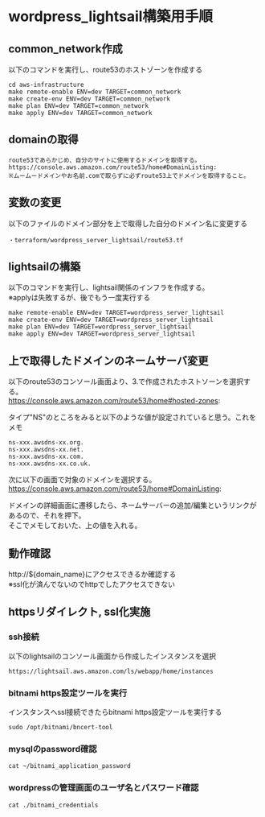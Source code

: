 # wordpress_lightsail構築用手順
## common_network作成
以下のコマンドを実行し、route53のホストゾーンを作成する
```
cd aws-infrastructure
make remote-enable ENV=dev TARGET=common_network
make create-env ENV=dev TARGET=common_network
make plan ENV=dev TARGET=common_network
make apply ENV=dev TARGET=common_network
```

## domainの取得
```
route53であらかじめ、自分のサイトに使用するドメインを取得する。  
https://console.aws.amazon.com/route53/home#DomainListing:  
※ムームードメインやお名前.comで取らずに必ずroute53上でドメインを取得すること。
```

## 変数の変更
以下のファイルのドメイン部分を上で取得した自分のドメイン名に変更する
```$xslt
・terraform/wordpress_server_lightsail/route53.tf
```

## lightsailの構築
以下のコマンドを実行し、lightsail関係のインフラを作成する。  
※applyは失敗するが、後でもう一度実行する
```
make remote-enable ENV=dev TARGET=wordpress_server_lightsail
make create-env ENV=dev TARGET=wordpress_server_lightsail
make plan ENV=dev TARGET=wordpress_server_lightsail
make apply ENV=dev TARGET=wordpress_server_lightsail
```

## 上で取得したドメインのネームサーバ変更
以下のroute53のコンソール画面より、3.で作成されたホストソーンを選択する。  
https://console.aws.amazon.com/route53/home#hosted-zones:  

タイプ"NS"のところをみると以下のような値が設定されていると思う。これをメモ
```
ns-xxx.awsdns-xx.org.
ns-xxx.awsdns-xx.net.
ns-xxx.awsdns-xx.com.
ns-xxx.awsdns-xx.co.uk.
```
次に以下の画面で対象のドメインを選択する。  
https://console.aws.amazon.com/route53/home#DomainListing:

ドメインの詳細画面に遷移したら、ネームサーバーの追加/編集というリンクがあるので、それを押下。  
そこでメモしておいた、上の値を入れる。

## 動作確認
http://${domain_name}にアクセスできるか確認する  
※ssl化が済んでないのでhttpでしたアクセスできない

## httpsリダイレクト, ssl化実施
### ssh接続
以下のlightsailのコンソール画面から作成したインスタンスを選択
```$xslt
https://lightsail.aws.amazon.com/ls/webapp/home/instances
```

### bitnami https設定ツールを実行
インスタンスへssl接続できたらbitnami https設定ツールを実行する
```$xslt
sudo /opt/bitnami/bncert-tool
```

### mysqlのpassword確認
```$xslt
cat ~/bitnami_application_password
```

### wordpressの管理画面のユーザ名とパスワード確認
```
cat ./bitnami_credentials
```

